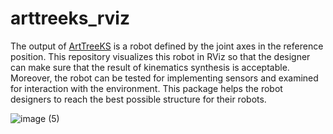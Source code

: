 # arttreeks_rviz
The output of [ArtTreeKS](https://github.com/bobbens/ArtTreeKS) is a robot defined by the joint axes in the reference position. This repository visualizes this robot in RViz so that the designer can make sure that the result of kinematics synthesis is acceptable. Moreover, the robot can be tested for implementing sensors and examined for interaction with the environment. This package helps the robot designers to reach the best possible structure for their robots.


![image (5)](https://user-images.githubusercontent.com/26231820/56378203-8dfd0180-61c9-11e9-8f3a-fe9e0c44127f.png)
